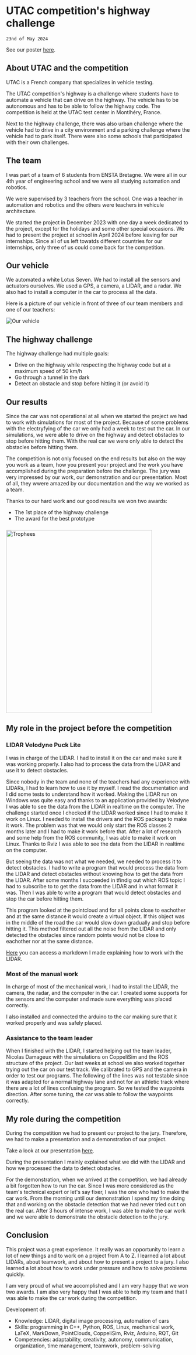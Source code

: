 # UTAC competition's highway challenge

`23nd of May 2024`

See our poster [here](Poster_Challenge_UTAC.pdf).

## About UTAC and the competition

UTAC is a French company that specializes in vehicle testing.

The UTAC competition's highway is a challenge where students have to automate a vehicle that can drive on the highway. The vehicle has to be autonomous and has to be able to follow the highway code. The competition is held at the UTAC test center in Montlhéry, France.

Next to the highway challenge, there was also urban challenge where the vehicle had to drive in a city environment and a parking challenge where the vehicle had to park itself. There were also some schools that participated with their own challenges.

## The team

I was part of a team of 6 students from ENSTA Bretagne. We were all in our 4th year of engineering school and we were all studying automation and robotics.

We were supervised by 3 teachers from the school. One was a teacher in automation and robotics and the others were teachers in vehicule architecture.

We started the project in December 2023 with one day a week dedicated to the project, except for the holidays and some other special occasions.
We had to present the project at school in April 2024 before leaving for our internships.
Since all of us left towatds different countries for our internships, only three of us could come back for the competition.

## Our vehicle

We automated a white Lotus Seven. We had to install all the sensors and actuators ourselves. We used a GPS, a camera, a LIDAR, and a radar. We also had to install a computer in the car to process all the data.

Here is a picture of our vehicle in front of three of our team members and one of our teachers:

![Our vehicle](Lotus_On_Site.jpg)

## The highway challenge

The highway challenge had multiple goals:
* Drive on the highway while respecting the highway code but at a maximum speed of 50 km/h
* Go through a tunnel in the dark
* Detect an obstacle and stop before hitting it (or avoid it)

## Our results

Since the car was not operational at all when we started the project we had to work with simulations for most of the project. Because of some problems with the electryfying of the car we only had a week to test out the car.
In our simulations, we were able to drive on the highway and detect obstacles to stop before hitting them.
With the real car we were only able to detect the obstacles before hitting them.

The competition is not only focused on the end results but also on the way you work as a team, how you present your project and the work you have accomplished during the preparation before the challenge.
The jury was very impressed by our work, our demonstration and our presentation. Most of all, they wwere amazed by our documentation and the way we worked as a team.

Thanks to our hard work and our good results we won two awards:
* The 1st place of the highway challenge
* The award for the best prototype

###

<img src="Prizes.jpg" alt="Trophees" width="400" height="500">

## My role in the project before the competition

### LIDAR Velodyne Puck Lite

I was in charge of the LIDAR. I had to install it on the car and make sure it was working properly. I also had to process the data from the LIDAR and use it to detect obstacles.

Since nobody in the team and none of the teachers had any experience with LIDARs, I had to learn how to use it by myself. I read the documentation and I did some tests to understand how it worked.
Making the LIDAR run on Windows was quite easy and thanks to an application provided by Velodyne I was able to see the data from the LIDAR in realtime on the computer.
The challenge started once I checked if the LIDAR worked since I had to make it work on Linux.
I needed to install the drivers and the ROS package to make it work.
The problem was that we would only start the ROS classes 2 months later and I had to make it work before that.
After a lot of research and some help from the ROS community, I was able to make it work on Linux.
Thanks to Rviz I was able to see the data from the LIDAR in realtime on the computer.

But seeing the data was not what we needed, we needed to process it to detect obstacles.
I had to write a program that would process the data from the LIDAR and detect obstacles without knowing how to get the data from the LIDAR.
After some months I succeeded in tfindig out which ROS topic I had to subscribe to to get the data from the LIDAR and in what format it was.
Then I was able to write a program that would detect obstacles and stop the car before hitting them.

This program looked at the pointcloud and for all points close to eachother and at the same distance it would create a virtual object.
If this object was in the middle of the road the car would slow down gradually and stop before hitting it.
This method filtered out all the noise from the LIDAR and only detected the obstacles since random points would not be close to eachother nor at the same distance.

[Here](LIDAR/LIDAR.md) you can access a markdown I made explaining how to work with the LIDAR.

### Most of the manual work

In charge of most of the mechanical work, I had to install the LIDAR, the camera, the radar, and the computer in the car.
I created some supports for the sensors and the computer and made sure everything was placed correctly.

I also installed and connected the arduino to the car making sure that it worked properly and was safely placed.

### Assistance to the team leader

When I finished with the LIDAR, I started helping out the team leader, Nicolas Damageux with the simulations on CoppeliSim and the ROS structure of the project.
Our last weeks at school we also worked together trying out the car on our test track.
We calibrated to GPS and the camera in order to test our programs.
The following of the lines was not testable since it was adapted for a normal highway lane and not for an athletic track where there are a lot of lines confusing the program.
So we tested the waypoints direction. After some tuning, the car was able to follow the waypoints correctly.

## My role during the competition

During the competition we had to present our project to the jury. Therefore, we had to make a presentation and a demonstration of our project.

Take a look at our presentation [here](Challenge_UTAC_ENSTA_Bretagne.pdf).

During the presentation I mainly explained what we did with the LIDAR and how we processed the data to detect obstacles.

For the demonstration, when we arrived at the competition, we had already a bit forgotten how to run the car.
Since I was more considered as the team's technical expert or let's say fixer, I was the one who had to make the car work.
From the morning until our demonstration I spend my time doing that and working on the obstacle detection that we had never tried out t on the real car.
After 3 hours of intense work, I was able to make the car work and we were able to demonstrate the obstacle detection to the jury.

## Conclusion

This project was a great experience.
It really was an opportunity to learn a lot of new things and to work on a project from A to Z.
I learned a lot about LIDARs, about teamwork, and about how to present a project to a jury.
I also learned a lot about how to work under pressure and how to solve problems quickly.

I am very proud of what we accomplished and I am very happy that we won two awards.
I am also very happy that I was able to help my team and that I was able to make the car work during the competition.

Development of:

* Knowledge: LIDAR, digital image processing, automation of cars
* Skills: programming in C++, Python, ROS, Linux, mechanical work, LaTeX, MarkDown, PointClouds, CoppeliSim, Rviz, Arduino, RQT, Git
* Competencies: adaptability, creativity, autonomy, communication, organization, time management, teamwork, problem-solving
